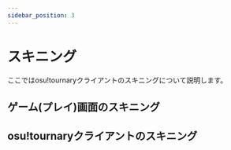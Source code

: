 ```yaml
---
sidebar_position: 3
---
```


# スキニング

ここではosu!tournaryクライアントのスキニングについて説明します。

## ゲーム(プレイ)画面のスキニング

## osu!tournaryクライアントのスキニング
